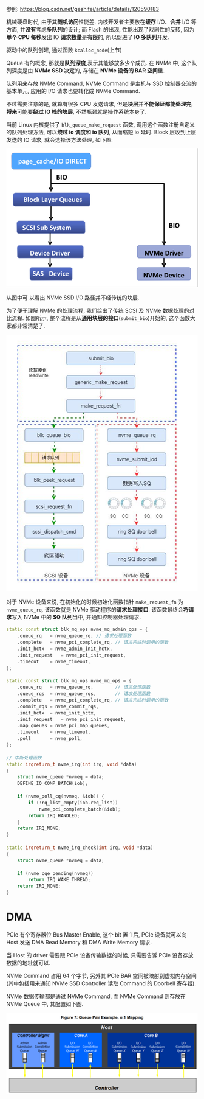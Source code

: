 





参照: https://blog.csdn.net/geshifei/article/details/120590183

机械硬盘时代, 由于其**随机访问**性能差, 内核开发者主要放在**缓存** I/O、**合并** I/O 等方面, 并**没有**考虑**多队列**的设计; 而 Flash 的出现, 性能出现了戏剧性的反转, 因为**单个 CPU 每秒**发出 IO **请求数量**是**有限**的, 所以促进了 **IO 多队列**开发.

驱动中的队列创建, 通过函数 `kcalloc_node`(上节)

Queue 有的概念, 那就是**队列深度**,表示其能够放多少个成员. 在 NVMe 中, 这个队列深度是由 **NVMe SSD 决定**的, 存储在 **NVMe 设备的 BAR 空间**里.

队列用来存放 NVMe Command, NVMe Command 是主机与 SSD 控制器交流的基本单元, 应用的 I/O 请求也要转化成 NVMe Command.

不过需要注意的是, 就算有很多 CPU 发送请求, 但是**块层**并**不能保证都能处理完**, **将来**可能要**绕过 IO 栈的块层**, 不然瓶颈就是操作系统本身了.

当前 Linux 内核提供了 `blk_queue_make_request` 函数, 调用这个函数注册自定义的队列处理方法, 可以**绕过 io 调度和 io 队列**, 从而缩短 io 延时. Block 层收到上层发送的 IO 请求, 就会选择该方法处理, 如下图:

![2023-03-16-21-10-20.png](./images/2023-03-16-21-10-20.png)

从图中可 以看出 NVMe SSD I/O 路径并不经传统的块层.










为了便于理解 NVMe 的处理流程, 我们给出了传统 SCSI 及 NVMe 数据处理的对比流程. 如图所示, 整个流程是从**通用块层的接口**(`submit_bio`)开始的, 这个函数大家都非常清楚了.

![2023-02-09-21-45-27.png](./images/2023-02-09-21-45-27.png)

对于 NVMe 设备来说, 在初始化的时候初始化函数指针 `make_request_fn` 为 `nvme_queue_rq`, 该函数就是 NVMe 驱动程序的**请求处理接口**. 该函数最终会**将请求**写入 NVMe 中的 **SQ 队列**当中, 并通知控制器处理请求.

```cpp
static const struct blk_mq_ops nvme_mq_admin_ops = {
	.queue_rq	= nvme_queue_rq, // 请求处理函数
	.complete	= nvme_pci_complete_rq, // 请求完成时调用的函数
	.init_hctx	= nvme_admin_init_hctx,
	.init_request	= nvme_pci_init_request,
	.timeout	= nvme_timeout,
};

static const struct blk_mq_ops nvme_mq_ops = {
	.queue_rq	= nvme_queue_rq,        // 请求处理函数
	.queue_rqs	= nvme_queue_rqs,       // 请求处理函数
	.complete	= nvme_pci_complete_rq, // 请求完成时调用的函数
	.commit_rqs	= nvme_commit_rqs,
	.init_hctx	= nvme_init_hctx,
	.init_request	= nvme_pci_init_request,
	.map_queues	= nvme_pci_map_queues,
	.timeout	= nvme_timeout,
	.poll		= nvme_poll,
};

// 中断处理函数
static irqreturn_t nvme_irq(int irq, void *data)
{
	struct nvme_queue *nvmeq = data;
	DEFINE_IO_COMP_BATCH(iob);

	if (nvme_poll_cq(nvmeq, &iob)) {
		if (!rq_list_empty(iob.req_list))
			nvme_pci_complete_batch(&iob);
		return IRQ_HANDLED;
	}
	return IRQ_NONE;
}

static irqreturn_t nvme_irq_check(int irq, void *data)
{
	struct nvme_queue *nvmeq = data;

	if (nvme_cqe_pending(nvmeq))
		return IRQ_WAKE_THREAD;
	return IRQ_NONE;
}
```




# DMA

PCIe 有个寄存器位 Bus Master Enable, 这个 bit 置 1 后, PCIe 设备就可以向 Host 发送 DMA Read Memory 和 DMA Write Memory 请求.

当 Host 的 driver 需要跟 PCIe 设备传输数据的时候, 只需要告诉 PCIe 设备存放数据的地址就可以.

NVMe Command 占用 64 个字节, 另外其 PCIe BAR 空间被映射到虚拟内存空间(其中包括用来通知 NVMe SSD Controller 读取 Command 的 Doorbell 寄存器).

NVMe 数据传输都是通过 NVMe Command, 而 NVMe Command 则存放在 NVMe Queue 中, 其配置如下图.

![2023-03-16-22-03-20.png](./images/2023-03-16-22-03-20.png)

